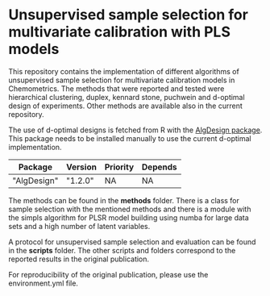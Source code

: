 # Unsupervised sample selection for multivariate calibration with PLS models

This repository contains the implementation of different algorithms of unsupervised sample selection for multivariate calibration models in Chemometrics. The methods that were reported and tested were hierarchical clustering, duplex, kennard stone, puchwein and d-optimal design of experiments. Other methods are available also in the current repository.

The use of d-optimal designs is fetched from R with the [AlgDesign package](https://cran.r-project.org/web/packages/AlgDesign/index.html). This package needs to be installed manually to use the current d-optimal implementation. 


|    Package  |   Version  | Priority   |  Depends |  
|------------ | -----------|------------|----------|
|"AlgDesign"  |  "1.2.0"   |      NA    |      NA  |


The methods can be found in the **methods** folder. There is a class for sample selection with the mentioned methods and there is a module with the simpls algorithm for PLSR model building using numba for large data sets and a high number of latent variables.

A protocol for unsupervised sample selection and evaluation can be found in the **scripts** folder. The other scripts and folders correspond to the reported results in the original publication. 

For reproducibility of the original publication, please use the environment.yml file. 


